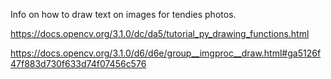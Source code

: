 Info on how to draw text on images for tendies photos.

https://docs.opencv.org/3.1.0/dc/da5/tutorial_py_drawing_functions.html

https://docs.opencv.org/3.1.0/d6/d6e/group__imgproc__draw.html#ga5126f47f883d730f633d74f07456c576
